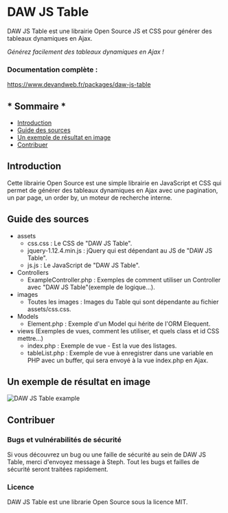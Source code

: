 # DAW JS Table

DAW JS Table est une librairie Open Source JS et CSS pour générer des tableaux dynamiques en Ajax.

*Générez facilement des tableaux dynamiques en Ajax !*




### Documentation complète :
https://www.devandweb.fr/packages/daw-js-table






## * Sommaire *

* [Introduction](#introduction)
* [Guide des sources](guide-des-sources)
* [Un exemple de résultat en image](un-exemple-de-résultat-en-image)
* [Contribuer](contribuer)






## Introduction

Cette librairie Open Source est une simple librairie en JavaScript et CSS qui permet de générer des tableaux dynamiques en Ajax avec une pagination, un par page, un order by, un moteur de recherche interne.






## Guide des sources

* assets
    * css.css : Le CSS de "DAW JS Table".
    * jquery-1.12.4.min.js : jQuery qui est dépendant au JS de "DAW JS Table".
    * js.js : Le JavaScript de "DAW JS Table".
* Controllers
    * ExampleController.php : Exemples de comment utiliser un Controller avec "DAW JS Table"(exemple de logique...).
* images
    * Toutes les images : Images du Table qui sont dépendante au fichier assets/css.css.
* Models
    * Element.php : Exemple d'un Model qui hérite de l'ORM Elequent.
* views (Exemples de vues, comment les utiliser, et quels class et id CSS mettre...)
    * index.php : Exemple de vue - Est la vue des listages.
    * tableList.php : Exemple de vue à enregistrer dans une variable en PHP avec un buffer, qui sera envoyé à la vue index.php en Ajax.






## Un exemple de résultat en image

![DAW JS Table example](https://www.devandweb.fr/medias/upload/package/daw-js-table-example.png)






## Contribuer

### Bugs et vulnérabilités de sécurité

Si vous découvrez un bug ou une faille de sécurité au sein de DAW JS Table, merci d'envoyez message à Steph.
Tout les bugs et failles de sécurité seront traitées rapidement.




### Licence

DAW JS Table est une librarie Open Source sous la licence MIT.